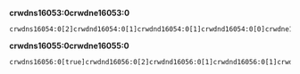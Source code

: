 **crwdns16053:0crwdne16053:0**

```scratch
crwdns16054:0[2]crwdnd16054:0[1]crwdnd16054:0[1]crwdnd16054:0[0]crwdne16054:0
```

**crwdns16055:0crwdne16055:0**

```scratch
crwdns16056:0[true]crwdnd16056:0[2]crwdnd16056:0[1]crwdnd16056:0[1]crwdnd16056:0[false]crwdnd16056:0[0]crwdnd16056:0[false]crwdnd16056:0[true]crwdne16056:0
```